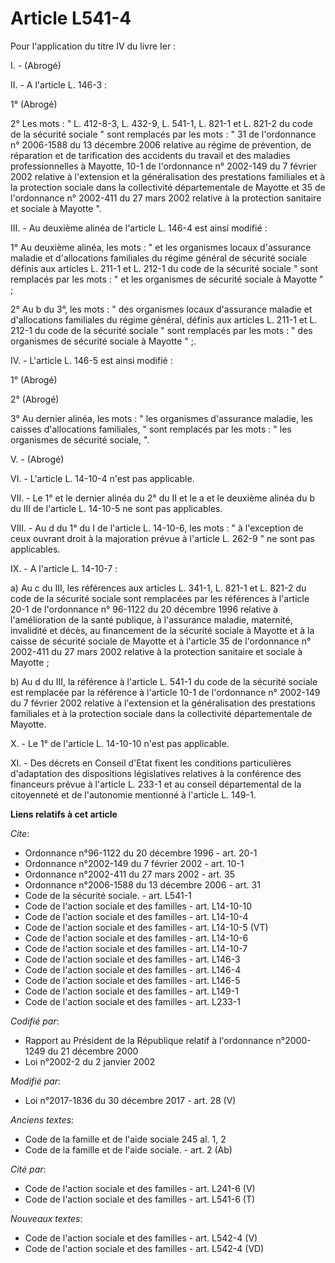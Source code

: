 # Article L541-4

Pour l'application du titre IV du livre Ier :

I. - (Abrogé)

II. - A l'article L. 146-3 :

1° (Abrogé)

2° Les mots : " L. 412-8-3, L. 432-9, L. 541-1, L. 821-1 et L. 821-2 du code de la sécurité sociale " sont remplacés par les
mots : " 31 de l'ordonnance n° 2006-1588 du 13 décembre 2006 relative au régime de prévention, de réparation et de
tarification des accidents du travail et des maladies professionnelles à Mayotte, 10-1 de l'ordonnance n° 2002-149 du 7
février 2002 relative à l'extension et la généralisation des prestations familiales et à la protection sociale dans la
collectivité départementale de Mayotte et 35 de l'ordonnance n° 2002-411 du 27 mars 2002 relative à la protection sanitaire
et sociale à Mayotte ".

III. - Au deuxième alinéa de l'article L. 146-4 est ainsi modifié :

1° Au deuxième alinéa, les mots : " et les organismes locaux d'assurance maladie et d'allocations familiales du régime
général de sécurité sociale définis aux articles L. 211-1 et L. 212-1 du code de la sécurité sociale " sont remplacés par les
mots : " et les organismes de sécurité sociale à Mayotte " ;

2° Au b du 3°, les mots : " des organismes locaux d'assurance maladie et d'allocations familiales du régime général, définis
aux articles L. 211-1 et L. 212-1 du code de la sécurité sociale " sont remplacés par les mots : " des organismes de sécurité
sociale à Mayotte " ;.

IV. - L'article L. 146-5 est ainsi modifié :

1° (Abrogé)

2° (Abrogé)

3° Au dernier alinéa, les mots : " les organismes d'assurance maladie, les caisses d'allocations familiales, " sont remplacés
par les mots : " les organismes de sécurité sociale, ".

V. - (Abrogé)

VI. - L'article L. 14-10-4 n'est pas applicable.

VII. - Le 1° et le dernier alinéa du 2° du II et le a et le deuxième alinéa du b du III de l'article L. 14-10-5 ne sont pas
applicables.

VIII. - Au d du 1° du I de l'article L. 14-10-6, les mots : " à l'exception de ceux ouvrant droit à la majoration prévue à
l'article L. 262-9 " ne sont pas applicables.

IX. - A l'article L. 14-10-7 :

a) Au c du III, les références aux articles L. 341-1, L. 821-1 et L. 821-2 du code de la sécurité sociale sont remplacées par
les références à l'article 20-1 de l'ordonnance n° 96-1122 du 20 décembre 1996 relative à l'amélioration de la santé
publique, à l'assurance maladie, maternité, invalidité et décès, au financement de la sécurité sociale à Mayotte et à la
caisse de sécurité sociale de Mayotte et à l'article 35 de l'ordonnance n° 2002-411 du 27 mars 2002 relative à la protection
sanitaire et sociale à Mayotte ;

b) Au d du III, la référence à l'article L. 541-1 du code de la sécurité sociale est remplacée par la référence à l'article
10-1 de l'ordonnance n° 2002-149 du 7 février 2002 relative à l'extension et la généralisation des prestations familiales et
à la protection sociale dans la collectivité départementale de Mayotte.

X. - Le 1° de l'article L. 14-10-10 n'est pas applicable.

XI. - Des décrets en Conseil d'Etat fixent les conditions particulières d'adaptation des dispositions législatives relatives
à la conférence des financeurs prévue à l'article L. 233-1 et au conseil départemental de la citoyenneté et de l'autonomie
mentionné à l'article L. 149-1.

**Liens relatifs à cet article**

_Cite_:

  - Ordonnance n°96-1122 du 20 décembre 1996 - art. 20-1
  - Ordonnance n°2002-149 du 7 février 2002 - art. 10-1
  - Ordonnance n°2002-411 du 27 mars 2002 - art. 35
  - Ordonnance n°2006-1588 du 13 décembre 2006 - art. 31
  - Code de la sécurité sociale. - art. L541-1
  - Code de l'action sociale et des familles - art. L14-10-10
  - Code de l'action sociale et des familles - art. L14-10-4
  - Code de l'action sociale et des familles - art. L14-10-5 (VT)
  - Code de l'action sociale et des familles - art. L14-10-6
  - Code de l'action sociale et des familles - art. L14-10-7
  - Code de l'action sociale et des familles - art. L146-3
  - Code de l'action sociale et des familles - art. L146-4
  - Code de l'action sociale et des familles - art. L146-5
  - Code de l'action sociale et des familles - art. L149-1
  - Code de l'action sociale et des familles - art. L233-1

_Codifié par_:

  - Rapport au Président de la République relatif à l'ordonnance n°2000-1249 du 21 décembre 2000
  - Loi n°2002-2 du 2 janvier 2002

_Modifié par_:

  - Loi n°2017-1836 du 30 décembre 2017 - art. 28 (V)

_Anciens textes_:

  - Code de la famille et de l'aide sociale 245 al. 1, 2
  - Code de la famille et de l'aide sociale. - art. 2 (Ab)

_Cité par_:

  - Code de l'action sociale et des familles - art. L241-6 (V)
  - Code de l'action sociale et des familles - art. L541-6 (T)

_Nouveaux textes_:

  - Code de l'action sociale et des familles - art. L542-4 (V)
  - Code de l'action sociale et des familles - art. L542-4 (VD)

